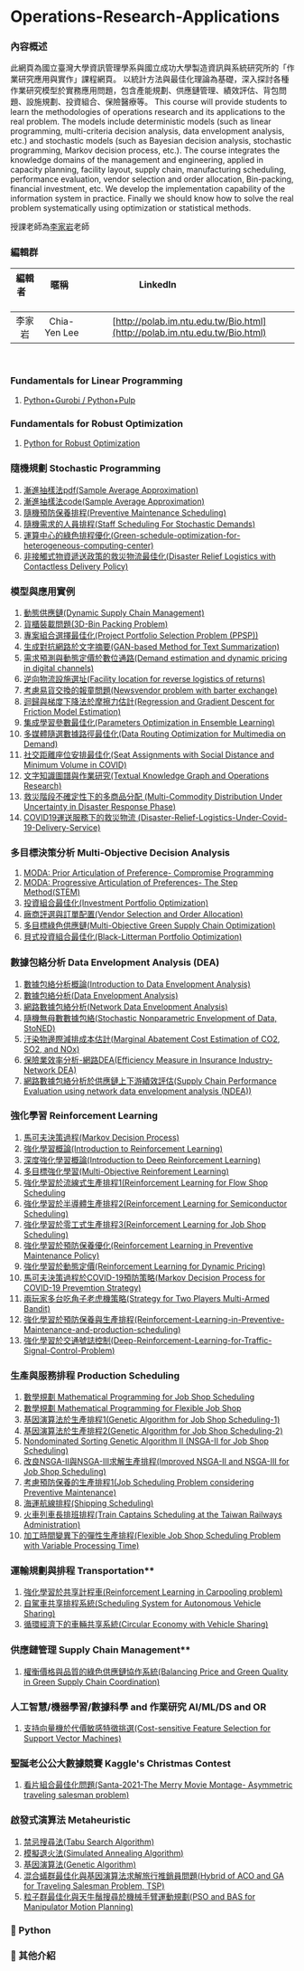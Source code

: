 # Operations-Research-Applications

### **內容概述**

此網頁為國立臺灣大學資訊管理學系與國立成功大學製造資訊與系統研究所的「作業研究應用與實作」課程網頁。
以統計方法與最佳化理論為基礎，深入探討各種作業研究模型於實務應用問題，包含產能規劃、供應鏈管理、績效評估、背包問題、設施規劃、投資組合、保險醫療等。
This course will provide students to learn the methodologies of operations research and its applications to the real problem. The models include deterministic models (such as linear programming, multi-criteria decision analysis, data envelopment analysis, etc.) and stochastic models (such as Bayesian decision analysis, stochastic programming, Markov decision process, etc.). The course integrates the knowledge domains of the management and engineering, applied in capacity planning, facility layout, supply chain, manufacturing scheduling, performance evaluation, vendor selection and order allocation, Bin-packing, financial investment, etc. We develop the implementation capability of the information system in practice. Finally we should know how to solve the real problem systematically using optimization or statistical methods.

授課老師為[李家岩](http://polab.im.ntu.edu.tw/Bio.html)老師  

### **編輯群**    

| 編輯者       |    暱稱         |                      LinkedIn                                                            |
| :-----------:|:-----------:    |:---------------------------------------------------------------------------------------: |
| 李家岩       | Chia-Yen Lee    | [http://polab.im.ntu.edu.tw/Bio.html](http://polab.im.ntu.edu.tw/Bio.html)     
   

### **Fundamentals for Linear Programming** 
1. [Python+Gurobi / Python+Pulp](https://github.com/PO-LAB/Python-Gurobi-Pulp)

### **Fundamentals for Robust Optimization** 
1. [Python for Robust Optimization](https://github.com/cu2189191862/robust-model)

### **隨機規劃 Stochastic Programming** 
1. [漸進抽樣法pdf(Sample Average Approximation)](https://github.com/bmw2142/Stochastic-Programming/blob/master/Approximation%20and%20Sampling%20Method.pdf)
2. [漸進抽樣法code(Sample Average Approximation)](https://github.com/bmw2142/Stochastic-Programming/blob/master/Approximation%20and%20Sampling.ipynb)
3. [隨機預防保養排程(Preventive Maintenance Scheduling)](https://github.com/cu2189191862/ORA_final/blob/main/readme.pdf)
4. [隨機需求的人員排程(Staff Scheduling For Stochastic Demands)](https://s3131212.github.io/Staff-Scheduling-For-Stochastic-Demands/)
5. [運算中心的綠色排程優化(Green-schedule-optimization-for-heterogeneous-computing-center)](https://github.com/Bro-Chen-beep/Green-schedule-optimization-for-heterogeneous-computing-center)
6. [非接觸式物資遞送政策的救災物流最佳化(Disaster Relief Logistics with Contactless Delivery Policy)](https://github.com/Nana2929/ORA-modrl)

### **模型與應用實例**   
1. [動態供應鏈(Dynamic Supply Chain Management)](https://github.com/peng1055/Dynamic-Supply-Chain)
2. [貨櫃裝載問題(3D-Bin Packing Problem)](https://github.com/dasvision0212/3D-Bin-Packing-Problem-with-BRKGA)
3. [專案組合選擇最佳化(Project Portfolio Selection Problem (PPSP))](https://github.com/boboru/project_portfolio_selection_problem)
4. [生成對抗網路於文字摘要(GAN-based Method for Text Summarization)](https://github.com/lopeterlo/ORA_final)
5. [需求預測與動態定價於數位通路(Demand estimation and dynamic pricing in digital channels)](https://github.com/tingshan2859880/Operations-Research-Applications)
6. [逆向物流設施選址(Facility location for reverse logistics of returns)](https://github.com/HsiehYiJung/Applying-genetic-algorithm-to-the-problem-of-reverse-logistics-of-returns)
7. [考慮易貨交換的報童問題(Newsvendor problem with barter exchange)](https://github.com/shihzhibin/Operations-Research-Applications-and-Implementation)
8. [迴歸與梯度下降法於摩擦力估計(Regression and Gradient Descent for Friction Model Estimation)](https://github.com/effylee1006/Multiple-Linear-Regression-by-using-Gradient-Descent/blob/main/README.md)
9. [集成學習參數最佳化(Parameters Optimization in Ensemble Learning)](https://github.com/KevinLu43/ORAProject)
10. [多媒體隨選數據路徑最佳化(Data Routing Optimization for Multimedia on Demand)](https://github.com/Chiyu1999/MOD-optimal-data-routing-/blob/main/README.pdf)
11. [社交距離座位安排最佳化(Seat Assignments with Social Distance and Minimum Volume in COVID)](https://github.com/KaichiHuang/Seat-Assignments-With-Social-Distance-And-Minimum-Volume)
12. [文字知識圖譜與作業研究(Textual Knowledge Graph and Operations Research)](https://github.com/ZHIYAO1219/ORA_KG)
13. [救災階段不確定性下的多商品分配 (Multi-Commodity Distribution Under Uncertainty in Disaster Response Phase)](https://github.com/cxap871210/2023_ORA_TeamB)
14. [COVID19運送服務下的救災物流 (Disaster-Relief-Logistics-Under-Covid-19-Delivery-Service)](https://github.com/a868111817/Disaster-Relief-Logistics-Under-Covid-19-Delivery-Service)

### **多目標決策分析 Multi-Objective Decision Analysis** 
1. [MODA: Prior Articulation of Preference- Compromise Programming](https://github.com/Hoshey/Multi-Objective_Decision_Analysis_MODA_Prior_Articulation_of_Preferences_simple_tutorial)
2. [MODA: Progressive Articulation of Preferences- The Step Method(STEM)](https://github.com/rgib37190/Operating-System)
3. [投資組合最佳化(Investment Portfolio Optimization)](https://github.com/Ming-Xuan/GalaxyMing)
4. [廠商評選與訂單配置(Vendor Selection and Order Allocation)](https://github.com/maharanirizki/VSOA)
5. [多目標綠色供應鏈(Multi-Objective Green Supply Chain Optimization)](https://github.com/zxcvbnm30319/OR-Final-Project)
6. [貝式投資組合最佳化(Black-Litterman Portfolio Optimization)](https://github.com/chienhanwang/Portfolio-Optimization)

### **數據包絡分析 Data Envelopment Analysis (DEA)**
1. [數據包絡分析概論(Introduction to Data Envelopment Analysis)](https://github.com/gary60405/Data-Envelopment-Analysis-Tutorial)
2. [數據包絡分析(Data Envelopment Analysis)](https://github.com/PO-LAB/Data-Envelopment-Analysis)
3. [網路數據包絡分析(Network Data Envelopment Analysis)](https://github.com/wurmen/DEA/blob/master/Network_DEA/network_dea.md)
4. [隨機無母數數據包絡(Stochastic Nonparametric Envelopment of Data, StoNED)](https://pystoned.readthedocs.io/en/latest/#)
5. [汙染物邊際減排成本估計(Marginal Abatement Cost Estimation of CO2, SO2, and NOx)](https://github.com/JaneChien-42/DSP-Estimation-of-Pollutants)
6. [保險業效率分析-網路DEA(Efficiency Measure in Insurance Industry- Network DEA)](https://github.com/wuyentung/ORA_final_project/blob/main/Efficiency%20Measure%20in%20Insurance%20Industry%20–%20A%20Network%20DEA%20Model.md)
7. [網路數據包絡分析於供應鏈上下游績效評估(Supply Chain Performance Evaluation using network data envelopment analysis (NDEA))](https://github.com/clins210/ORA-NDEA)

### **強化學習 Reinforcement Learning** 
1. [馬可夫決策過程(Markov Decision Process)](https://github.com/tyler8812/Markovian-Decision-Process)
2. [強化學習概論(Introduction to Reinforcement Learning)](https://github.com/TzuYuOu/Reinforcement-Learning-Introduction)
3. [深度強化學習概論(Introduction to Deep Reinforcement Learning)](https://github.com/ITingHung/Introduction-to-Deep-Reinforcement-Learning)
4. [多目標強化學習(Multi-Objective Reinforement Learning)](https://github.com/kevin880987/Multi-Objective-Reinforement-Learning)
5. [強化學習於流線式生產排程1(Reinforcement Learning for Flow Shop Scheduling](https://github.com/wurmen/Flow-Shop-Scheduling-Based-On-Reinforcement-Learning-Algorithm)
6. [強化學習於半導體生產排程2(Reinforcement Learning for Semiconductor Scheduling)](https://github.com/yuwen-teng/ORA/tree/master)
7. [強化學習於零工式生產排程3(Reinforcement Learning for Job Shop Scheduling)](https://github.com/jack781114/DQN-for-job-shop-scheduling)
8. [強化學習於預防保養優化(Reinforcement Learning in Preventive Maintenance Policy)](https://github.com/jerryshen1216/ORA_Project_RL_PM)
9. [強化學習於動態定價(Reinforcement Learning for Dynamic Pricing)](https://gist.github.com/yunchiapig/83da49fec4d4657f3113d2561fcdf1a4)
10. [馬可夫決策過程於COVID-19預防策略(Markov Decision Process for COVID-19 Prevemtion Strategy)](https://github.com/ShuHuei/ORA_finalproject)
11. [兩玩家多台吃角子老虎機策略(Strategy for Two Players Multi-Armed Bandit)](https://github.com/visitorckw/Strategy-for-Two-Players-Multi-Armed-Bandit)
12. [強化學習於預防保養與生產排程(Reinforcement-Learning-in-Preventive-Maintenance-and-production-scheduling)](https://github.com/IKai-Lai/Reinforcement-Learning-in-Preventive-Maintenance-and-Production-Scheduling/tree/main)
13. [強化學習於交通號誌控制(Deep-Reinforcement-Learning-for-Traffic-Signal-Control-Problem)](https://github.com/YUN0626/Deep-Reinforcement-Learning-for-Traffic-Signal-Control-Problem-/tree/main)

### **生產與服務排程 Production Scheduling**
1. [數學規劃 Mathematical Programming for Job Shop Scheduling](https://github.com/KevinLu43/JSP-by-using-Mathematical-Programming-in-Python/blob/master/Job%20shop%20scheduling%20problem.md)
2. [數學規劃 Mathematical Programming for Flexible Job Shop](https://github.com/KevinLu43/JSP-by-using-Mathematical-Programming-in-Python/blob/master/Flexible%20Job%20Shop%20Problem.md)
3. [基因演算法於生產排程1(Genetic Algorithm for Job Shop Scheduling-1)](https://github.com/wurmen/Genetic-Algorithm-for-Job-Shop-Scheduling-and-NSGA-II/blob/master/implementation%20with%20python/GA-jobshop/GA_For_Jobshop.md)
4. [基因演算法於生產排程2(Genetic Algorithm for Job Shop Scheduling-2)](https://github.com/PO-LAB/Intelligent-Manufacturing-Systems/blob/master/GA_Application_Job_Shop_Problem/JSP.md)
5. [Nondominated Sorting Genetic Algorithm II (NSGA-II for Job Shop Scheduling)](https://github.com/wurmen/Genetic-Algorithm-for-Job-Shop-Scheduling-and-NSGA-II/blob/master/introduction/NSGA-II/NSGA-II.md)
6. [改良NSGA-II與NSGA-III求解生產排程(Improved NSGA-II and NSGA-III for Job Shop Scheduling)](https://github.com/LeoJacan/Improved-NSGA-II-and-NSGA-III-for-Job-Shop-Scheduling)
7. [考慮預防保養的生產排程1(Job Scheduling Problem considering Preventive Maintenance)](https://github.com/Janeliao123/Job-scheduling-problem-considering-PM/blob/main/job_scheduling_problem_considering_preventive_maintenance.md)
8. [海運航線排程(Shipping Scheduling)](https://github.com/OliveLake/Optimization-of-Shipping-Schedulling-of-ACO/blob/master/Optimization%20of%20Shipping%20Schedulling%20of%20ACO.md)
9. [火車列車長排班排程(Train Captains Scheduling at the Taiwan Railways Administration)](https://github.com/Botang-l/ORA_Project)
10. [加工時間變異下的彈性生產排程(Flexible Job Shop Scheduling Problem with Variable Processing Time)](https://github.com/WWFUG/Flexible-Job-Shop-Scheduling-Problem-with-Variable-Processing-Time)

### 運輸規劃與排程 Transportation**
1. [強化學習於共享計程車(Reinforcement Learning in Carpooling problem)](https://github.com/Hamu111268/ORA_final_project)
2. [自駕車共享排程系統(Scheduling System for Autonomous Vehicle Sharing)](https://github.com/jeffery881001/ORA-project-vehicle-sharing/tree/main)
3. [循環經濟下的車輛共享系統(Circular Economy with Vehicle Sharing)](https://github.com/forward-jt/Vehicle-Sharing) 

### 供應鏈管理 Supply Chain Management**
1. [權衡價格與品質的綠色供應鏈協作系統(Balancing Price and Green Quality in Green Supply Chain Coordination)](https://github.com/henryhuang920712/Green-Supply-Chain-Coordination)

### **人工智慧/機器學習/數據科學 and 作業研究 AI/ML/DS and OR**
1. [支持向量機於代價敏感特徵挑選(Cost-sensitive Feature Selection for Support Vector Machines)](https://github.com/Peng-Jen/Cost-sensitive-Feature-Selection-for-Support-Vector-Machines)

### **聖誕老公公大數據競賽 Kaggle's Christmas Contest**
1. [看片組合最佳化問題(Santa-2021-The Merry Movie Montage- Asymmetric traveling salesman problem)](https://github.com/OldGoose/ORA-Project-Santa-2021---The-Merry-Movie-Montage)

### **啟發式演算法 Metaheuristic** 
1. [禁忌搜尋法(Tabu Search Algorithm)](https://github.com/PO-LAB/Intelligent-Manufacturing-Systems/blob/master/Tabu_Algorithm/Tabu_Algorithm.md)
2. [模擬退火法(Simulated Annealing Algorithm)](https://github.com/PO-LAB/Intelligent-Manufacturing-Systems/blob/master/Simulated_Annealing_Algorithm/Simulated_Annealing_Algorithm.md)
3. [基因演算法(Genetic Algorithm)](https://github.com/PO-LAB/Intelligent-Manufacturing-Systems/blob/master/Genetic_Algorithm/Genetic_Algorithm.md)
4. [混合蟻群最佳化與基因演算法求解旅行推銷員問題(Hybrid of ACO and GA for Traveling Salesman Problem, TSP)](https://github.com/OliveLake/Optimization-of-Shipping-Schedulling-of-ACO/blob/master/Optimization%20of%20Shipping%20Schedulling%20of%20ACO.md)
5. [粒子群最佳化與天牛鬚搜尋於機械手臂運動規劃(PSO and BAS for Manipulator Motion Planning)](https://github.com/chiehwun/2021-NCKU_ORA/blob/main/README.md)


### **:pushpin: Python**
### **:triangular_flag_on_post: 其他介紹**

